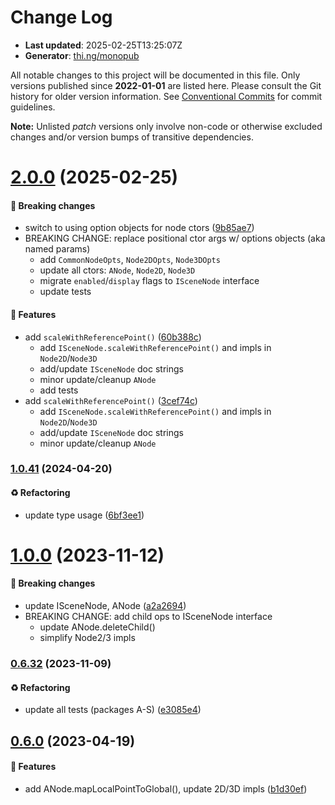 # Change Log

- **Last updated**: 2025-02-25T13:25:07Z
- **Generator**: [thi.ng/monopub](https://thi.ng/monopub)

All notable changes to this project will be documented in this file.
Only versions published since **2022-01-01** are listed here.
Please consult the Git history for older version information.
See [Conventional Commits](https://conventionalcommits.org/) for commit guidelines.

**Note:** Unlisted _patch_ versions only involve non-code or otherwise excluded changes
and/or version bumps of transitive dependencies.

# [2.0.0](https://github.com/thi-ng/umbrella/tree/@thi.ng/scenegraph@2.0.0) (2025-02-25)

#### 🛑 Breaking changes

- switch to using option objects for node ctors ([9b85ae7](https://github.com/thi-ng/umbrella/commit/9b85ae7))
- BREAKING CHANGE: replace positional ctor args w/ options objects (aka named params)
  - add `CommonNodeOpts`, `Node2DOpts`, `Node3DOpts`
  - update all ctors: `ANode`, `Node2D`, `Node3D`
  - migrate `enabled`/`display` flags to `ISceneNode` interface
  - update tests

#### 🚀 Features

- add `scaleWithReferencePoint()` ([60b388c](https://github.com/thi-ng/umbrella/commit/60b388c))
  - add `ISceneNode.scaleWithReferencePoint()` and impls in `Node2D`/`Node3D`
  - add/update `ISceneNode` doc strings
  - minor update/cleanup `ANode`
  - add tests
- add `scaleWithReferencePoint()` ([3cef74c](https://github.com/thi-ng/umbrella/commit/3cef74c))
  - add `ISceneNode.scaleWithReferencePoint()` and impls in `Node2D`/`Node3D`
  - add/update `ISceneNode` doc strings
  - minor update/cleanup `ANode`

### [1.0.41](https://github.com/thi-ng/umbrella/tree/@thi.ng/scenegraph@1.0.41) (2024-04-20)

#### ♻️ Refactoring

- update type usage ([6bf3ee1](https://github.com/thi-ng/umbrella/commit/6bf3ee1))

# [1.0.0](https://github.com/thi-ng/umbrella/tree/@thi.ng/scenegraph@1.0.0) (2023-11-12)

#### 🛑 Breaking changes

- update ISceneNode, ANode ([a2a2694](https://github.com/thi-ng/umbrella/commit/a2a2694))
- BREAKING CHANGE: add child ops to ISceneNode interface
  - update ANode.deleteChild()
  - simplify Node2/3 impls

### [0.6.32](https://github.com/thi-ng/umbrella/tree/@thi.ng/scenegraph@0.6.32) (2023-11-09)

#### ♻️ Refactoring

- update all tests (packages A-S) ([e3085e4](https://github.com/thi-ng/umbrella/commit/e3085e4))

## [0.6.0](https://github.com/thi-ng/umbrella/tree/@thi.ng/scenegraph@0.6.0) (2023-04-19)

#### 🚀 Features

- add ANode.mapLocalPointToGlobal(), update 2D/3D impls ([b1d30ef](https://github.com/thi-ng/umbrella/commit/b1d30ef))
